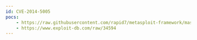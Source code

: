 ```yaml
---
id: CVE-2014-5005
pocs:
    - https://raw.githubusercontent.com/rapid7/metasploit-framework/master/modules/exploits/windows/http/desktopcentral_statusupdate_upload.rb
    - https://www.exploit-db.com/raw/34594
---
```

